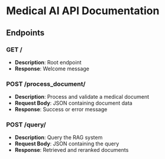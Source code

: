 # Medical AI API Documentation

## Endpoints

### GET /

- **Description**: Root endpoint
- **Response**: Welcome message

### POST /process_document/

- **Description**: Process and validate a medical document
- **Request Body**: JSON containing document data
- **Response**: Success or error message

### POST /query/

- **Description**: Query the RAG system
- **Request Body**: JSON containing the query
- **Response**: Retrieved and reranked documents
